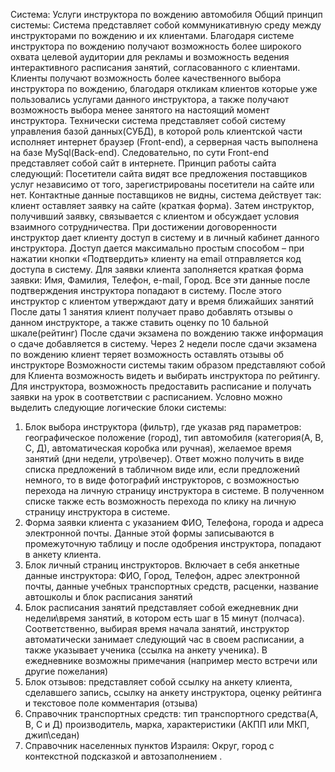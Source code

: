 Система: Услуги инструктора по вождению автомобиля
Общий принцип системы:
Система представляет собой коммуникативную среду между инструкторами по вождению и их клиентами. Благодаря системе инструктора по вождению
получают возможность более широкого охвата целевой аудитории для рекламы и возможность ведения интерактивного расписания занятий, 
согласованного с клиентами. Клиенты получают возможность более качественного выбора инструктора по вождению, благодаря откликам клиентов 
которые уже пользовались услугами данного инструктора, а также получают возможность выбора менее занятого на настоящий момент инструктора.
Технически система представляет собой  систему управления базой данных(СУБД), в которой роль клиентской части исполняет интернет браузер
(Front-end), а серверная часть выполнена на базе MySql(Back-end).  Следовательно, по сути Front-end представляет собой сайт в интернете. 
Принцип работы сайта следующий:
Посетители сайта видят все предложения поставщиков услуг независимо от того, зарегистрированы посетители на сайте или нет. Контактные 
данные поставщиков не видны, система действует так: клиент оставляет заявку на сайте (краткая форма). Затем инструктор, получивший заявку,
связывается с клиентом и обсуждает условия взаимного сотрудничества. При достижении договоренности инструктор  дает клиенту доступ в 
систему и в личный кабинет данного инструктора. Доступ дается максимально простым способом – при нажатии кнопки «Подтвердить» клиенту на 
email отправляется код доступа в систему. Для заявки клиента заполняется краткая форма заявки: Имя, Фамилия, Телефон, e-mail, Город. Все 
эти данные после подтверждения инструктора попадают в систему. После этого инструктор с клиентом утверждают дату и время ближайших 
занятий 
После даты 1 занятия клиент получает право добавлять отзывы о данном инструкторе, а также ставить оценку по 10 бальной шкале(рейтинг)
После сдачи экзамена по вождению также информация о сдаче добавляется в систему. Через 2 недели после сдачи экзамена по вождению клиент
теряет возможность оставлять отзывы об инструкторе
Возможности системы таким образом представляют собой для Клиента возможность видеть и выбирать инструктора по рейтингу. Для инструктора, 
возможность предоставить расписание и получать заявки на урок в соответствии с расписанием.
Условно можно выделить следующие логические блоки системы:
1.	Блок выбора инструктора (фильтр), где указав ряд параметров: географическое положение (город), тип автомобиля (категория(А, В, С, Д), автоматическая коробка или ручная), желаемое время занятий (дни недели, утро\вечер). Ответ можно получить в виде списка предложений в табличном виде или, если предложений немного, то в виде фотографий инструкторов, с возможностью перехода на личную страницу инструктора в системе. В полученном списке также есть возможность перехода по клику на личную страницу инструктора в системе.
2.	Форма заявки клиента с указанием ФИО, Телефона, города и адреса электронной почты. Данные этой формы записываются в промежуточную таблицу и после одобрения инструктора, попадают в анкету клиента.
3.	Блок личный страниц инструкторов. Включает в себя анкетные данные инструктора: ФИО, Город, Телефон, адрес электронной почты, данные учебных транспортных средств, расценки, название автошколы и блок расписания занятий
4.	Блок расписания занятий представляет собой ежедневник дни недели\время занятий, в котором есть шаг в 15 минут (полчаса). Соответственно, выбирая время начала занятий, инструктор автоматически занимает следующий час в своем расписании, а также указывает ученика (ссылка на анкету ученика). В ежедневнике возможны примечания (например место встречи или другие пожелания)
5.	Блок отзывов: представляет собой ссылку на анкету клиента, сделавшего запись, ссылку на анкету инструктора, оценку рейтинга и текстовое поле комментария (отзыва)
6.	Справочник транспортных средств: тип транспортного средства(А, В, С и Д) производитель, марка, характеристики (АКПП или МКП, джип\седан)
7.	Справочник населенных пунктов Израиля: Округ, город с контекстной подсказкой и автозаполнением .
